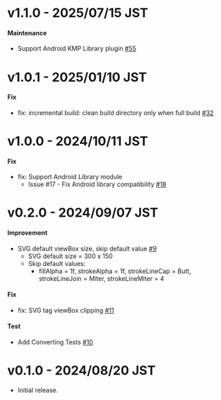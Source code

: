# v1.1.0 - 2025/07/15 JST

#### Maintenance

* Support Android KMP Library plugin [#55](https://github.com/irgaly/compose-vector-plugin/pull/55)

# v1.0.1 - 2025/01/10 JST

#### Fix

* fix: incremental build: clean build directory only when full
  build [#32](https://github.com/irgaly/compose-vector-plugin/pull/18)

# v1.0.0 - 2024/10/11 JST

#### Fix

* fix: Support Android Library module
    * Issue #17 - Fix Android library compatibility [#18](https://github.com/irgaly/compose-vector-plugin/pull/18)

# v0.2.0 - 2024/09/07 JST

#### Improvement

* SVG default viewBox size, skip default value [#9](https://github.com/irgaly/compose-vector-plugin/pull/9)
    * SVG default size = 300 x 150
    * Skip default values:
      * fillAlpha = 1f, strokeAlpha = 1f, strokeLineCap = Butt, strokeLineJoin = Miter, strokeLineMiter = 4

#### Fix

* fix: SVG tag viewBox clipping [#11](https://github.com/irgaly/compose-vector-plugin/pull/11)

#### Test

* Add Converting Tests [#10](https://github.com/irgaly/compose-vector-plugin/pull/10)

# v0.1.0 - 2024/08/20 JST

* Initial release.
